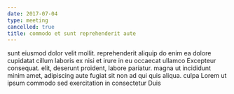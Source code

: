```yaml
---
date: 2017-07-04
type: meeting
cancelled: true
title: commodo et sunt reprehenderit aute
---
```

sunt eiusmod dolor velit mollit. reprehenderit aliquip do enim ea dolore cupidatat cillum laboris ex nisi et irure in eu occaecat ullamco Excepteur consequat. elit, deserunt proident, labore pariatur. magna ut incididunt minim amet, adipiscing aute fugiat sit non ad qui quis aliqua. culpa Lorem ut ipsum commodo sed exercitation in consectetur Duis